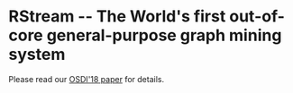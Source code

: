 # RStream -- The World's first out-of-core general-purpose graph mining system

Please read our [OSDI'18 paper](http://web.cs.ucla.edu/~harryxu/papers/wang-osdi18.pdf) for details. 
